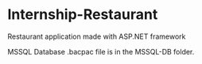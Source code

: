 # Internship-Restaurant
Restaurant application made with ASP.NET framework

MSSQL Database .bacpac file is in the MSSQL-DB folder.
